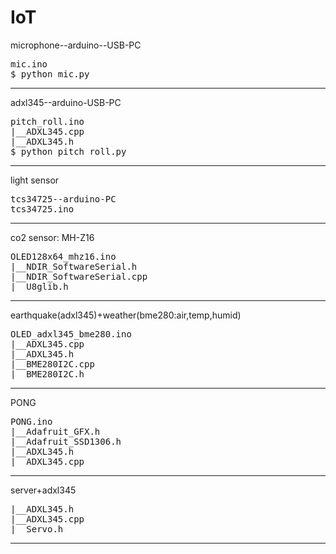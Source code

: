 # IoT
microphone--arduino--USB-PC
<pre>
mic.ino
$ python mic.py
</pre>
--------------------------
adxl345--arduino-USB-PC
<pre>
pitch_roll.ino
|__ADXL345.cpp
|__ADXL345.h
$ python pitch_roll.py
</pre>
--------------------------
light sensor 
<pre>
tcs34725--arduino-PC
tcs34725.ino
</pre>
--------------------------
co2 sensor: MH-Z16
<pre>
OLED128x64_mhz16.ino
|__NDIR_SoftwareSerial.h
|__NDIR_SoftwareSerial.cpp
|__U8glib.h
</pre>
--------------------------
earthquake(adxl345)+weather(bme280:air,temp,humid)
<pre>
OLED_adxl345_bme280.ino
|__ADXL345.cpp
|__ADXL345.h
|__BME280I2C.cpp
|__BME280I2C.h
</pre>
--------------------------
PONG
<pre>
PONG.ino
|__Adafruit_GFX.h
|__Adafruit_SSD1306.h
|__ADXL345.h
|__ADXL345.cpp
</pre>
---------------------------
server+adxl345
<pre>
|__ADXL345.h
|__ADXL345.cpp
|__Servo.h
</pre>
---------------------------

